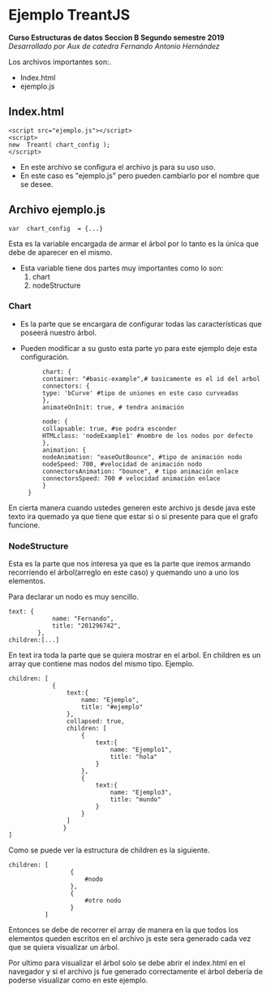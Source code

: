 # Ejemplo TreantJS
**Curso Estructuras de datos Seccion B Segundo semestre 2019** 
*Desarrollado por Aux de catedra Fernando Antonio Hernández*

Los archivos importantes son:.

 - Index.html 
 - ejemplo.js 
## Index.html

    <script src="ejemplo.js"></script>
    <script>
    new  Treant( chart_config );
    </script>



 - En este archivo se configura el archivo js para su uso uso. 
 - En este caso es "ejemplo.js" pero pueden cambiarlo por el nombre que se desee.


## Archivo ejemplo.js

    var  chart_config  = {...}
Esta es la variable encargada de armar el árbol por lo tanto es la única que debe de aparecer en el mismo.    
 *  Esta variable tiene dos partes muy importantes como lo son:
	 1. chart
	 2. nodeStructure
### Chart 
- Es la parte que se encargara de configurar todas las características que poseerá nuestro árbol.
- Pueden modificar a su gusto esta parte yo para este ejemplo deje esta configuración.

    
            
            chart: {
		    container: "#basic-example",# basicamente es el id del arbol
		    connectors: {
			type: 'bCurve' #tipo de uniones en este caso curveadas
		    },
		    animateOnInit: true, # tendra animación

		    node: {
			collapsable: true, #se podra esconder
			HTMLclass: 'nodeExample1' #nombre de los nodos por defecto
		    },
		    animation: {
			nodeAnimation: "easeOutBounce", #tipo de animación nodo
			nodeSpeed: 700, #velocidad de animación nodo
			connectorsAnimation: "bounce", # tipo animación enlace
			connectorsSpeed: 700 # velocidad animación enlace
		    }
	    }
En cierta manera cuando ustedes generen este archivo js desde java  este texto ira quemado ya que tiene que estar si o si presente para que el grafo funcione.

### NodeStructure
Esta es la parte que nos interesa ya que es la parte que iremos armando recorriendo el árbol(arreglo en este caso) y quemando uno a uno los elementos.

Para declarar un nodo es muy sencillo.

    text: {
                name: "Fernando",
                title: "201296742",
            },
    children:[...]
En text ira toda la parte que se quiera mostrar en el arbol.
En children es un array que contiene mas nodos del mismo tipo.
Ejemplo.

    children: [
                {
                    text:{
                        name: "Ejemplo",
                        title: "#ejemplo"
                    },
                    collapsed: true,
                    children: [
                        {
                            text:{
                                name: "Ejemplo1",
                                title: "hola"
                            }
                        },
                        {
                            text:{
                                name: "Ejemplo3",
                                title: "mundo"
                            }
                        }
                    ]
                   }
	]

Como se puede ver la estructura de children es la siguiente.
   

    children: [
                     {
                         #nodo
                     },
                     {
                         #otro nodo
                     }
              ]
Entonces se debe de recorrer el array de manera en la que todos los elementos queden escritos en el archivo js este sera generado cada vez que se quiera visualizar un árbol.

Por ultimo para visualizar el árbol solo se debe abrir el index.html en el navegador y si el archivo js fue generado correctamente el árbol debería de poderse visualizar como en este ejemplo.
